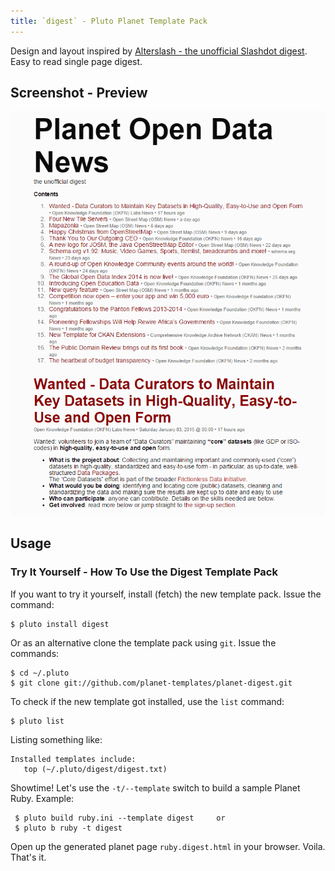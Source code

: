 ```yaml
---
title: `digest` - Pluto Planet Template Pack
---
```


Design and layout inspired by
[Alterslash - the unofficial Slashdot digest](http://alterslash.org).
Easy to read single page digest.


## Screenshot - Preview

![](i/screenshot-digest.png)


## Usage

### Try It Yourself - How To Use the Digest Template Pack

If you want to try it yourself, install (fetch) the new template pack. Issue the command:

    $ pluto install digest

Or as an alternative clone the template pack using `git`. Issue the commands:

    $ cd ~/.pluto
    $ git clone git://github.com/planet-templates/planet-digest.git

To check if the new template got installed, use the `list` command:

    $ pluto list

Listing something like:

    Installed templates include:
       top (~/.pluto/digest/digest.txt)

Showtime! Let's use the `-t/--template` switch to build a sample Planet Ruby. Example:

     $ pluto build ruby.ini --template digest     or
     $ pluto b ruby -t digest

Open up the generated planet page `ruby.digest.html` in your browser. Voila. That's it.
